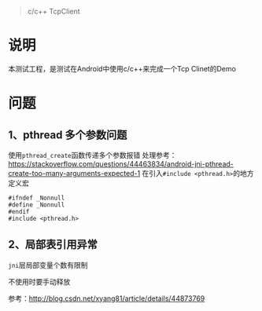 > c/c++ TcpClient

# 说明
本测试工程，是测试在Android中使用c/c++来完成一个Tcp Clinet的Demo





# 问题

## 1、pthread 多个参数问题
使用`pthread_create`函数传递多个参数报错
处理参考：https://stackoverflow.com/questions/44463834/android-jni-pthread-create-too-many-arguments-expected-1
在引入`#include <pthread.h>`的地方定义宏
```
#ifndef _Nonnull
#define _Nonnull
#endif
#include <pthread.h>
```

## 2、局部表引用异常
`jni`层局部变量个数有限制

不使用时要手动释放

参考：http://blog.csdn.net/xyang81/article/details/44873769
